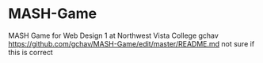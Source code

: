 # MASH-Game
MASH Game for Web Design 1 at Northwest Vista College
gchav
https://github.com/gchav/MASH-Game/edit/master/README.md
not sure if this is correct
